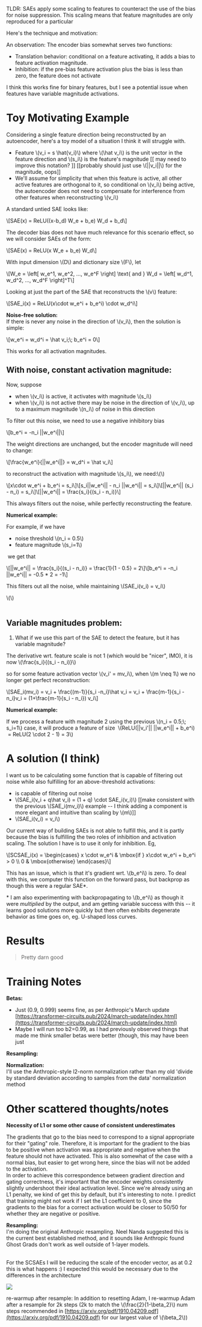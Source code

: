 TLDR: SAEs apply some scaling to features to counteract the use of the bias for noise suppression. This scaling means that feature magnitudes are only reproduced for a particular

Here's the technique and motivation:

An observation: The encoder bias somewhat serves two functions:

*   Translation behavior: conditional on a feature activating, it adds a bias to feature activation magnitude.
*   Inhibition: if the pre-bias feature activation plus the bias is less than zero, the feature does not activate

I think this works fine for binary features, but I see a potential issue when features have variable magnitude activations.

Toy Motivating Example
======================

Considering a single feature direction being reconstructed by an autoencoder, here's a toy model of a situation I think it will struggle with.

*   Feature \\(v\_i = s \\hat{v\_i}\\) where \\(\\hat v_i\\) is the unit vector in the feature direction and \\(s_i\\) is the feature's magnitude \[\[ may need to improve this notation? \]\] \[\[probably should just use \\(||v_i||\\) for the magnitude, oops\]\] 
*   We'll assume for simplicity that when this feature is active, all other active features are orthogonal to it, so conditional on \\(v_i\\) being active, the autoencoder does not need to compensate for interference from other features when reconstructing \\(v_i\\)

A standard untied SAE looks like:

\\\[SAE(x) = ReLU((x-b\_d) W\_e + b\_e) W\_d + b_d\\\]

The decoder bias does not have much relevance for this scenario effect, so we will consider SAEs of the form:

\\\[SAE(x) = ReLU(x W\_e + b\_e) W_d\\\]

With input dimension \\(D\\) and dictionary size \\(F\\), let

\\\[W\_e = \\left\[ w\_e^1, w\_e^2, ..., w\_e^F \\right\] \\text{ and } W\_d = \\left\[ w\_d^1, w\_d^2, ..., w\_d^F \\right\]^T\\\]

Looking at just the part of the SAE that reconstructs the \\(v\\) feature:

\\\[SAE\_i(x) = ReLU(x\\cdot w\_e^i + b\_e^i) \\cdot w\_d^i\\\]

**Noise-free solution:**  
If there is never any noise in the direction of \\(v_i\\), then the solution is simple:

\\\[w\_e^i = w\_d^i = \\hat v\_i;\\; b\_e^i = 0\\\]

This works for all activation magnitudes.

With noise, constant activation magnitude:
------------------------------------------

Now, suppose

*   when \\(v_i\\) is active, it activates with magnitude \\(s_i\\)
*   when \\(v_i\\) is not active there may be noise in the direction of \\(v_i\\), up to a maximum magnitude \\(n_i\\) of noise in this direction

To filter out this noise, we need to use a negative inhibitory bias

\\\[b\_e^i = -n\_i ||w_e^i||\\\]

The weight directions are unchanged, but the encoder magnitude will need to change:

\\\[\\frac{w\_e^i}{||w\_e^i||} = w\_d^i = \\hat v\_i\\\]

to reconstruct the activation with magnitude \\(s_i\\), we need:\\(\\)

\\\[x\\cdot w\_e^i + b\_e^i = s_i\\\]\\\[s\_i||w\_e^i|| - n\_i ||w\_e^i|| = s_i\\\]\\\[||w\_e^i|| (s\_i - n\_i) = s\_i\\\]\\\[||w\_e^i|| = \\frac{s\_i}{(s\_i - n\_i)}\\\]

This always filters out the noise, while perfectly reconstructing the feature.

**Numerical example:**

For example, if we have

*   noise threshold \\(n_i = 0.5\\)
*   feature magnitude \\(s_i=1\\)

 we get that 

\\\[||w\_e^i|| = \\frac{s\_i}{(s\_i - n\_i)} = \\frac{1}{1 - 0.5} = 2\\\]\\\[b\_e^i = -n\_i ||w_e^i|| = -0.5 * 2 = -1\\\]

This filters out all the noise, while maintaining \\(SAE\_i(v\_i) = v_i\\)

\\(\\)  
 

Variable magnitudes problem:
----------------------------

1.  What if we use this part of the SAE to detect the feature, but it has variable magnitude?

The derivative wrt. feature scale is not 1 (which would be "nicer", IMO), it is now \\(\\frac{s\_i}{(s\_i - n_i)}\\)

so for some feature activation vector \\(v\_i' = mv\_i\\), when \\(m \\neq 1\\) we no longer get perfect reconstruction:

\\\[SAE\_i(mv\_i) = v\_i + \\frac{(m-1)}{s\_i -n\_i}\\hat v\_i = v\_i + \\frac{m-1}{s\_i - n\_i}v\_i = (1+\\frac{m-1}{s\_i - n\_i}) v_i\\\]

**Numerical example:**

If we process a feature with magnitude 2 using the previous \\(n\_i = 0.5;\\; s\_i=1\\) case, it will produce a feature of size  \\(ReLU(||v\_i'|| ||w\_e^i|| + b_e^i)  = ReLU(2 \\cdot 2 - 1) = 3\\) 

A solution (I think)
====================

I want us to be calculating some function that is capable of filtering out noise while also fulfilling for an above-threshold activations:

*   is capable of filtering out noise
*   \\(SAE\_i(v\_i + q\\hat v\_i) = (1 + q) \\cdot SAE\_i(v_i)\\) \[\[make consistent with the previous \\(SAE\_i(mv\_i)\\) example -- I think adding a component is more elegant and intuitive than scaling by \\(m\\)\]\]
*   \\(SAE\_i(v\_i) = v_i\\)

Our current way of building SAEs is not able to fulfill this, and it is partly because the bias is fulfilling the two roles of inhibition and activation scaling. The solution I have is to use it only for inhibition. Eg,

\\\[SCSAE\_i(x) = \\begin{cases} x \\cdot w\_e^i & \\mbox{if } x\\cdot w\_e^i + b\_e^i > 0 \\\ 0 & \\mbox{otherwise} \\end{cases}\\\]

This has an issue, which is that it's gradient wrt. \\(b_e^i\\) is zero. To deal with this, we computer this function on the forward pass, but backprop as though this were a regular SAE*.

\* I am also experimenting with backpropagating to \\(b_e^i\\) as though it were *multiplied* by the output, and am getting variable success with this -- it learns good solutions more quickly but then often exhibits degenerate behavior as time goes on, eg. U-shaped loss curves.

Results
=======

> Pretty darn good

Training Notes
==============

**Betas:** 

*   Just (0.9, 0.999) seems fine, as per Anthropic's March update [https://transformer-circuits.pub/2024/march-update/index.html](https://transformer-circuits.pub/2024/march-update/index.html)
*   Maybe I will run too b2=0.99, as I had previously observed things that made me think smaller betas were better (though, this may have been just 

**Resampling:**

  
  
**Normalization:**  
I'll use the Anthropic-style l2-norm normalization rather than my old 'divide by standard deviation according to samples from the data' normalization method

Other scattered thoughts/notes
==============================

**Necessity of L1 or some other cause of consistent underestimates**

The gradients that go to the bias need to correspond to a signal appropriate for their "gating" role. Therefore, it is important for the gradient to the bias to be positive when activation was appropriate and negative when the feature should not have activated. This is also somewhat of the case with a normal bias, but easier to get wrong here, since the bias will not be added to the activation.  
In order to achieve this correspondence between gradient direction and gating correctness, it's important that the encoder weights consistently slightly undershoot their ideal activation level. Since we're already using an L1 penalty, we kind of get this by default, but it's interesting to note. I predict that training might not work if I set the L1 coefficient to 0, since the gradients to the bias for a correct activation would be closer to 50/50 for whether they are negative or positive. 

**Resampling:**  
I'm doing the original Anthropic resampling. Neel Nanda suggested this is the current best established method, and it sounds like Anthropic found Ghost Grads don't work as well outside of 1-layer models.  
 

For the SCSAEs I will be reducing the scale of the encoder vector, as at 0.2 this is what happens :) I expected this would be necessary due to the differences in the architecture

![](https://39669.cdn.cke-cs.com/rQvD3VnunXZu34m86e5f/images/097cc5420761fa3ce845229fb86bae8afaa11e4dc2c60210.png)

re-warmup after resample: In addition to resetting Adam, I re-warmup Adam after a resample for 2k steps (2k to match the \\(\\frac{2}{1-\\beta_2}\\) num steps recommended in [https://arxiv.org/pdf/1910.04209.pdf](https://arxiv.org/pdf/1910.04209.pdf) for our largest value of \\(\\beta_2\\))
